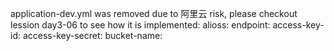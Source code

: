 application-dev.yml was removed due to 阿里云 risk, please checkout lession day3-06 to see how it is implemented:
  alioss:
    endpoint:
    access-key-id:
    access-key-secret:
    bucket-name: 
